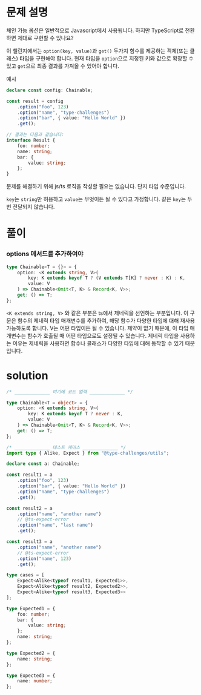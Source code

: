 # 문제 설명

체인 가능 옵션은 일반적으로 Javascript에서 사용됩니다. 하지만 TypeScript로 전환하면 제대로 구현할 수 있나요?

이 챌린지에서는 `option(key, value)`과 `get()` 두가지 함수를 제공하는 객체(또는 클래스) 타입을 구현해야 합니다. 현재 타입을 `option`으로 지정된 키와 값으로 확장할 수 있고 `get`으로 최종 결과를 가져올 수 있어야 합니다.

예시

```ts
declare const config: Chainable;

const result = config
	.option("foo", 123)
	.option("name", "type-challenges")
	.option("bar", { value: "Hello World" })
	.get();

// 결과는 다음과 같습니다:
interface Result {
	foo: number;
	name: string;
	bar: {
		value: string;
	};
}
```

문제를 해결하기 위해 js/ts 로직을 작성할 필요는 없습니다. 단지 타입 수준입니다.

`key`는 `string`만 허용하고 `value`는 무엇이든 될 수 있다고 가정합니다. 같은 `key`는 두 번 전달되지 않습니다.

# 풀이

### options 메서드를 추가하여야

```ts
type Chainable<T = {}> = {
	option: <K extends string, V>(
		key: K extends keyof T ? (V extends T[K] ? never : K) : K,
		value: V
	) => Chainable<Omit<T, K> & Record<K, V>>;
	get: () => T;
};
```

`<K extends string, V>` 와 같은 부분은 ts에서 제네릭을 선언하는 부분입니다. 이 구문은 함수의 제네릭 타입 매개변수를 추가하여, 해당 함수가 다양한 타입에 대해 재사용 가능하도록 합니다.
V는 어떤 타입이든 될 수 있습니다. 제약이 없기 때문에, 이 타입 매개변수는 함수가 호출될 때 어떤 타입으로도 설정될 수 있습니다.
제네릭 타입을 사용하는 이유는 제네릭을 사용하면 함수나 클래스가 다양한 타입에 대해 동작할 수 있기 때문입니다.

# solution

```ts
/* _____________ 여기에 코드 입력 _____________ */

type Chainable<T = object> = {
	option: <K extends string, V>(
		key: K extends keyof T ? never : K,
		value: V
	) => Chainable<Omit<T, K> & Record<K, V>>;
	get: () => T;
};

/* _____________ 테스트 케이스 _____________ */
import type { Alike, Expect } from "@type-challenges/utils";

declare const a: Chainable;

const result1 = a
	.option("foo", 123)
	.option("bar", { value: "Hello World" })
	.option("name", "type-challenges")
	.get();

const result2 = a
	.option("name", "another name")
	// @ts-expect-error
	.option("name", "last name")
	.get();

const result3 = a
	.option("name", "another name")
	// @ts-expect-error
	.option("name", 123)
	.get();

type cases = [
	Expect<Alike<typeof result1, Expected1>>,
	Expect<Alike<typeof result2, Expected2>>,
	Expect<Alike<typeof result3, Expected3>>
];

type Expected1 = {
	foo: number;
	bar: {
		value: string;
	};
	name: string;
};

type Expected2 = {
	name: string;
};

type Expected3 = {
	name: number;
};
```
